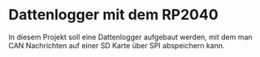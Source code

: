 # Dattenlogger mit dem RP2040


In diesem Projekt soll eine Dattenlogger aufgebaut werden, mit dem man 
CAN Nachrichten auf einer SD Karte über SPI abspeichern kann.
